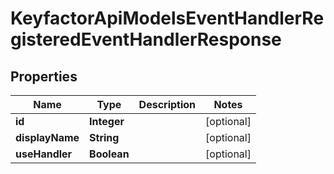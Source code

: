 

# KeyfactorApiModelsEventHandlerRegisteredEventHandlerResponse


## Properties

| Name | Type | Description | Notes |
|------------ | ------------- | ------------- | -------------|
|**id** | **Integer** |  |  [optional] |
|**displayName** | **String** |  |  [optional] |
|**useHandler** | **Boolean** |  |  [optional] |



